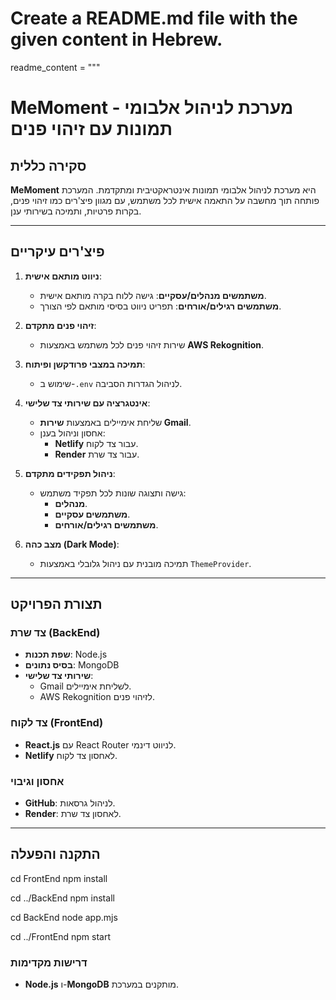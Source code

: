# Create a README.md file with the given content in Hebrew.

readme_content = """

# MeMoment - מערכת לניהול אלבומי תמונות עם זיהוי פנים

## סקירה כללית

**MeMoment** היא מערכת לניהול אלבומי תמונות אינטראקטיבית ומתקדמת. המערכת פותחה תוך מחשבה על התאמה אישית לכל משתמש, עם מגוון פיצ'רים כמו זיהוי פנים, בקרות פרטיות, ותמיכה בשירותי ענן.

---

## פיצ'רים עיקריים

1. **ניווט מותאם אישית**:
   - **משתמשים מנהלים/עסקיים**: גישה ללוח בקרה מותאם אישית.
   - **משתמשים רגילים/אורחים**: תפריט ניווט בסיסי מותאם לפי הצורך.
2. **זיהוי פנים מתקדם**:

   - שירות זיהוי פנים לכל משתמש באמצעות **AWS Rekognition**.

3. **תמיכה במצבי פרודקשן ופיתוח**:

   - שימוש ב-`.env` לניהול הגדרות הסביבה.

4. **אינטגרציה עם שירותי צד שלישי**:

   - שליחת אימיילים באמצעות **שירות Gmail**.
   - אחסון וניהול בענן:
     - **Netlify** עבור צד לקוח.
     - **Render** עבור צד שרת.

5. **ניהול תפקידים מתקדם**:

   - גישה ותצוגה שונות לכל תפקיד משתמש:
     - **מנהלים**.
     - **משתמשים עסקיים**.
     - **משתמשים רגילים/אורחים**.

6. **מצב כהה (Dark Mode)**:
   - תמיכה מובנית עם ניהול גלובלי באמצעות `ThemeProvider`.

---

## תצורת הפרויקט

### צד שרת (BackEnd)

- **שפת תכנות**: Node.js
- **בסיס נתונים**: MongoDB
- **שירותי צד שלישי**:
  - Gmail לשליחת אימיילים.
  - AWS Rekognition לזיהוי פנים.

### צד לקוח (FrontEnd)

- **React.js** עם React Router לניווט דינמי.
- **Netlify** לאחסון צד לקוח.

### אחסון וגיבוי

- **GitHub**: לניהול גרסאות.
- **Render**: לאחסון צד שרת.

---

## התקנה והפעלה

cd FrontEnd
npm install

cd ../BackEnd
npm install

cd BackEnd
node app.mjs

cd ../FrontEnd
npm start

### דרישות מקדימות

- **Node.js** ו-**MongoDB** מותקנים במערכת.
